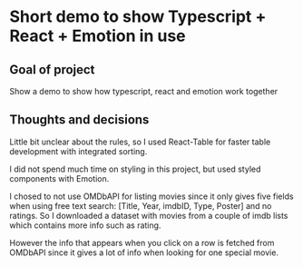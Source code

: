 # Short demo to show Typescript + React + Emotion in use


## Goal of project
Show a demo to show how typescript, react and emotion work together

## Thoughts and decisions
Little bit unclear about the rules, so I used React-Table for faster table development with integrated sorting.

I did not spend much time on styling in this project, but used styled components with Emotion.

I chosed to not use OMDbAPI for listing movies since it only gives five fields when using free text search: [Title, Year, imdbID, Type, Poster] and no ratings.
So I downloaded a dataset with movies from a couple of imdb lists which contains more info such as rating.

However the info that appears when you click on a row is fetched from OMDbAPI since it gives a lot of info when looking for one special movie.